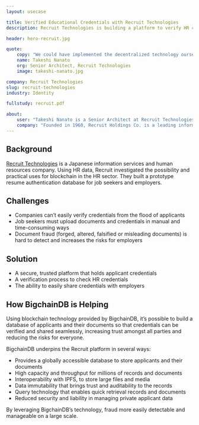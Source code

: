 ```yaml
---
layout: usecase

title: Verified Educational Credentials with Recruit Technologies
description: Recruit Technologies is building a platform to verify HR credentials.

header: hero-recruit.jpg

quote:
    copy: "We could have implemented the decentralized technology ourselves with the help of the open source community, but the support and expertise provided by BigchainDB changed the whole process and made it more efficient."
    name: Takeshi Nanato
    org: Senior Architect, Recruit Technologies
    image: takeshi-nanato.jpg

company: Recruit Technologies
slug: recruit-technologies
industry: Identity

fullstudy: recruit.pdf

about:
    user: "Takeshi Nanato is a Senior Architect at Recruit Technologies Co. Ltd. Residing in Berlin, he focuses on building technical collaborations between Recruit and internet startups and managing and fostering the international entrepreneurship program for young Japanese engineers and developers. He also works in R&D for blockchain technologies and how to adopt the technology mainly to existing B2C services."
    company: "Founded in 1960, Recruit Holdings Co. is a leading information services and human resources company in Japan. Through a wide range of services, the Recruit Group provides services in a variety of areas, including recruitment advertising, employment placement, staffing, education, housing and real estate, bridal, travel, dining, beauty, automobiles and others. The Recruit Group has more than 30,000 employees and operates all over the world."
---
```


## Background

[Recruit Technologies](http://recruit-tech.co.jp) is a Japanese information services and human resources company. Using HR data, Recruit investigated the possibility and practical uses for blockchain in the HR sector. They built a prototype resume authentication database for job seekers and employers.

## Challenges

- Companies can’t easily verify credentials from the flood of applicants
- Job seekers must upload documents and credentials in manual and time-consuming ways
- Document fraud (forged, altered, falsified or misleading documents) is hard to detect and increases the risks for employers

## Solution

- A secure, trusted platform that holds applicant credentials
- A verification process to check HR credentials
- The ability to easily share credentials with employers

## How BigchainDB is Helping

Using blockchain technology provided by BigchainDB, it’s possible to build a database of applicants and their documents so that credentials can be verified and shared seamlessly, increasing trust amongst all parties and reducing the risks for everyone.

BigchainDB underpins the Recruit platform in several ways:

- Provides a globally accessible database to store applicants and their documents
- High capacity and throughput for millions of records and documents
- Interoperability with IPFS, to store large files and media
- Data immutability that brings trust and auditability to the records
- Query technology that enables quick retrieval records and documents
- Reduced security and liability in managing private applicant data

By leveraging BigchainDB’s technology, fraud more easily detectable and manageable on a large scale.
